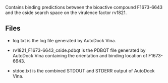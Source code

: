 Contains binding predictions between the bioactive compound F1673-6643 and the cside search space on the virulence factor rv1821.

## Files

- log.txt is the log file generated by AutoDock Vina.

- rv1821_F1673-6643_cside.pdbqt is the PDBQT file generated by AutoDock Vina containing the orientation and binding location of F1673-6643.

- stdoe.txt is the combined STDOUT and STDERR output of AutoDock Vina.

